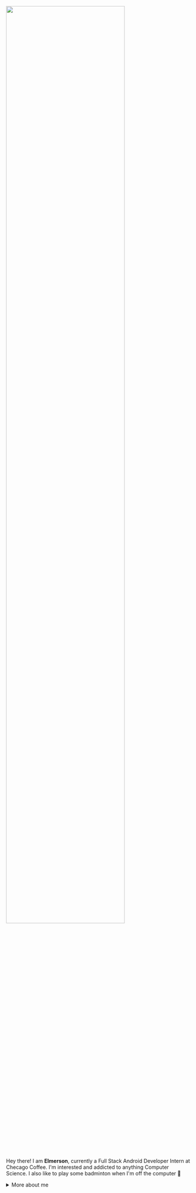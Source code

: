 <img src="https://github.com/xbeasta/xbeasta/blob/5b74bcade7f9e730e1793661dd676dbe8a32930c/images/BackToBack.jpg" width="80%" height="auto"/>

<p>
  
Hey there! I am **Elmerson**, currently a Full Stack Android Developer Intern at Checago Coffee. I'm interested and addicted to anything Computer Science. I also like to play some badminton when I'm off the computer 🏸

<div>
<details>
  <summary>More about me</summary>
  
- 🚶🏻‍♂️ I'm on a journey to exploring the world of Computer Science field
  
- 🤓 Constantly learning new languages
  
- 🤝 Always open to collaboration opportunities to work in a project together
  
- 🕵️ Visit my LinkedIn to see more details of me [miaxu.co](https://www.linkedin.com/in/elmerson-tedja/)
  
- 💬 Reach out to me at **etedja2@uic.edu**
  
</details>
  
</p>

